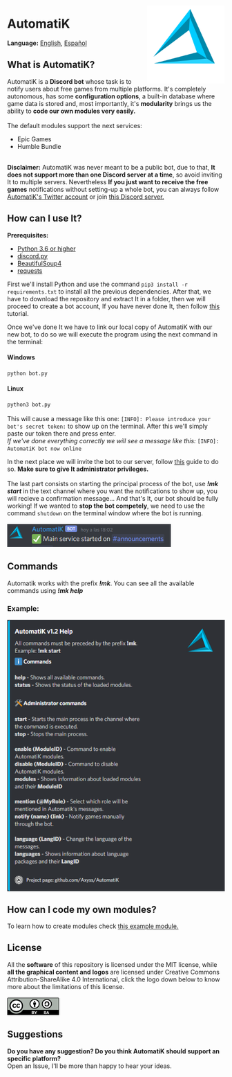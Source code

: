 <img src="https://raw.githubusercontent.com/Axyss/AutomatiK/master/AutomatiK%20files/assets/ak_logo.png" alt="automatik_logo" align="right" width="180" height="180"></img>
<h1>AutomatiK</h1>
<b>Language:</b> <a href="README.md#automatik">English</a>, <a href="README_es_ES.md#automatik">Español</a>
</br>
<h2>What is AutomatiK?</h2>
AutomatiK is a <b>Discord bot</b> whose task is to notify users about free games from multiple platforms. It's completely autonomous, has some <b>configuration options</b>, a built-in database where game data is stored and, most importantly, it's <b>modularity</b> brings us the ability to <b>code our own modules very easily.</b>
</br>
</br>
The default modules support the next services:

- Epic Games
- Humble Bundle
</br>
<b>Disclaimer:</b> AutomatiK was never meant to be a public bot, due to that, <b>It does not support more than one Discord server at a time</b>, so avoid inviting It to multiple servers. Nevertheless <b>If you just want to receive the free games</b> notifications without setting-up a whole bot, you can always follow <a href="https://twitter.com/AutomatiK_bot">AutomatiK's Twitter account</a> or join <a href="https://discord.gg/psDtnwX">this Discord server.</a>

<h2>How can I use It?</h2>

<b>Prerequisites:</b> 
- <a href="https://www.python.org/downloads/">Python 3.6 or higher</a>
- <a href="https://pypi.org/project/discord.py/">discord.py</a>
- <a href="https://pypi.org/project/beautifulsoup4/">BeautifulSoup4<a>
- <a href="https://pypi.org/project/requests/">requests<a></br>
  
First we'll install Python and use the command `pip3 install -r requirements.txt` to install all the previous dependencies.
After that, we have to download the repository and extract It in a folder, then we will proceed to create a bot account, If you have never done It, then follow <a href="https://discordpy.readthedocs.io/en/latest/discord.html#creating-a-bot-account">this</a> tutorial. 

Once we've done It we have to link our local copy of AutomatiK with our new bot, to do so we will execute the program using the next command in the terminal:
<h4>Windows</h4>

`python bot.py`
<h4>Linux</h4>

`python3 bot.py`</br>
</br>
This will cause a message like this one: `[INFO]: Please introduce your bot's secret token:` to show up on the terminal. After this we'll simply paste our token there and press enter.
</br><i>If we've done everything correctly we will see a message like this:</i> `[INFO]: AutomatiK bot now online`

In the next place we will invite the bot to our server, follow <a href="https://discordpy.readthedocs.io/en/latest/discord.html#inviting-your-bot">this</a> guide to do so. <b>Make sure to give It administrator privileges.</b>
</br>
</br>
The last part consists on starting the principal process of the bot, use <b><i>!mk start</i></b> in the text channel where you want the notifications to show up, you will recieve a confirmation message... And that's It, our bot should be fully working! If we wanted to <b>stop the bot competely</b>, we need to use the command `shutdown` on
the terminal window where the bot is running.
</br>
</br>
<img src="https://raw.githubusercontent.com/Axyss/AutomatiK/master/AutomatiK%20files/assets/command_success.png" align="bottom"></img>
</br>
<h2>Commands</h2>
Automatik works with the prefix <b><i>!mk</i></b>. 
You can see all the available commands using <b><i>!mk help</i></b>
<h3>Example:</h3> <img src="https://raw.githubusercontent.com/Axyss/AutomatiK/master/AutomatiK%20files/assets/help.png" alt="helpme_ss" align="center"></img>
<h2>How can I code my own modules?</h2>
To learn how to create modules check <a href="https://github.com/Axyss/AutomatiK/blob/master/example_mod.py">this example module.</a>
<h2>License</h2>
All the <b>software</b> of this repository is licensed under the MIT license, while <b>all the graphical content and logos</b> are licensed under Creative Commons Attribution-ShareAlike 4.0 International, click the logo down below to know more about the limitations of this license.
</br>
</br>
<a rel="license" href="http://creativecommons.org/licenses/by-sa/4.0/"><img alt="Licencia de Creative Commons" src="https://raw.githubusercontent.com/Axyss/AutomatiK/master/AutomatiK%20files/assets/cc_by_sa.png" width="120" height="40"></a>
<h2>Suggestions</h2>
<b>Do you have any suggestion? Do you think AutomatiK should support an specific platform?</b>
</br>
Open an Issue, I'll be more than happy to hear your ideas.

